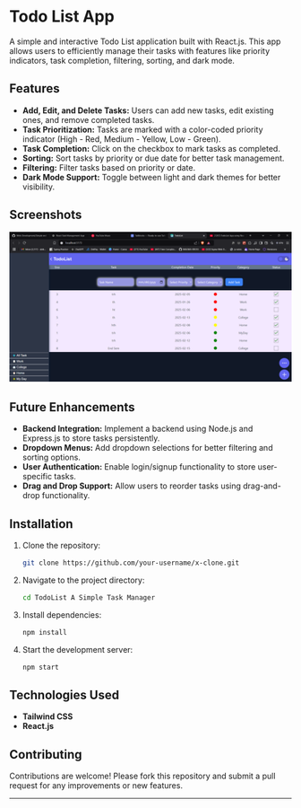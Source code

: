 
# Todo List App  

A simple and interactive Todo List application built with React.js. This app allows users to efficiently manage their tasks with features like priority indicators, task completion, filtering, sorting, and dark mode.

## Features  
- **Add, Edit, and Delete Tasks:** Users can add new tasks, edit existing ones, and remove completed tasks. 
- **Task Prioritization:** Tasks are marked with a color-coded priority indicator (High - Red, Medium - Yellow, Low - Green).
- **Task Completion:** Click on the checkbox to mark tasks as completed.
- **Sorting:** Sort tasks by priority or due date for better task management.
- **Filtering:**  Filter tasks based on priority or date.
- **Dark Mode Support:** Toggle between light and dark themes for better visibility.

## Screenshots  
![Screenshot 1](screenshot1.png)    

## Future Enhancements
- **Backend Integration:** Implement a backend using Node.js and Express.js to store tasks persistently.
- **Dropdown Menus:** Add dropdown selections for better filtering and sorting options.
- **User Authentication:** Enable login/signup functionality to store user-specific tasks.
- **Drag and Drop Support:** Allow users to reorder tasks using drag-and-drop functionality.


## Installation  
1. Clone the repository:  
   ```bash
   git clone https://github.com/your-username/x-clone.git
   ```  
2. Navigate to the project directory:  
   ```bash
   cd TodoList A Simple Task Manager
   ```
3. Install dependencies:
   ```bash
   npm install
   ```
   
4. Start the development server:
   ```bash
   npm start
   ```

## Technologies Used  
- **Tailwind CSS**  
- **React.js**  

## Contributing  
Contributions are welcome! Please fork this repository and submit a pull request for any improvements or new features.


---
